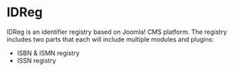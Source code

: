 # IDReg

IDReg is an identifier registry based on Joomla! CMS platform. The registry includes two parts that each will include multiple modules and plugins:

* ISBN & ISMN registry
* ISSN registry
